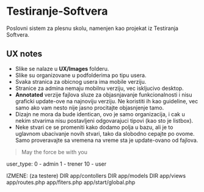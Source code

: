 Testiranje-Softvera
===================

Poslovni sistem za plesnu skolu, namenjen kao projekat iz Testiranja Softvera.


## UX notes

* Slike se nalaze u **UX/Images** folderu.
* Slike su organizovane u podfolderima po tipu usera.
* Svaka stranica za obicnog usera ima mobile verziju.
* Stranice za admina nemaju mobilnu verziju, vec iskljucivo desktop.
* **Annotated** verzije fajlova sluze za objasnjavanje funkcionalnosti i nisu graficki update-ove na najnoviju verziju. Ne koristiti ih kao guideline, vec samo ako vam nesto nije jasno procitajte objasnjenje tamo.
* Dizajn ne mora da bude identican, ovo je samo organizacija, i cak u nekim stvarima nisu postavljeni odgovarajuci tipovi (kao sto je listbox).
* Neke stvari ce se promeniti kako dodamo polja u bazu, ali je to uglavnom ubacivanje novih stvari, tako da slobodno cepajte po ovome. Samo proveravajte sa vremena na vreme sta je update-ovano od fajlova.


> May the force be with you

user_type:
	0 - admin
	1 - trener
	10 - user

IZMENE: (za testere)
	DIR app/contollers
	DIR app/models
	DIR app/views
	app/routes.php
	app/fiters.php
	app/start/global.php